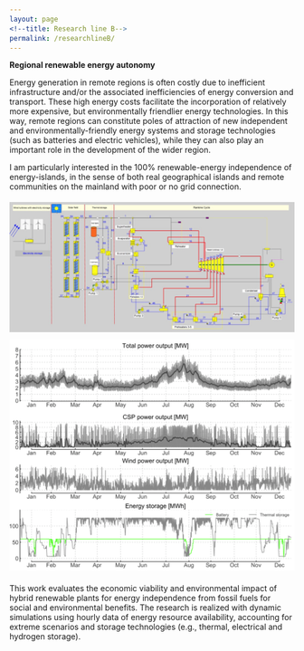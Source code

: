 ```yaml
---
layout: page
<!--title: Research line B-->
permalink: /researchlineB/ 
---
```


**Regional renewable energy autonomy**

Energy generation in remote regions is often costly due to inefficient infrastructure and/or the associated inefficiencies of energy conversion and transport. These high energy costs facilitate the incorporation of relatively more expensive, but environmentally friendlier energy technologies. In this way, remote regions can constitute poles of attraction of new independent and environmentally-friendly energy systems and storage technologies (such as batteries and electric vehicles), while they can also play an important role in the development of the wider region.

I am particularly interested in the 100% renewable-energy independence of energy-islands, in the sense of both real geographical islands and remote communities on the mainland with poor or no grid connection. 

<img src="/files/figs/RLBb.png" alt="RLBb" width="1100px" style="float: center;margin-right: 0px;margin-top: 5px;margin-bottom: 5px">
<img src="/files/figs/RLBa.png" alt="RLBa" width="700px" style="float: center;margin-right: 0px;margin-top: 5px;margin-bottom: 5px">

This work evaluates the economic viability and environmental impact of hybrid renewable plants for energy independence from fossil fuels for social and environmental benefits. The research is realized with dynamic simulations using hourly data of energy resource availability, accounting for extreme scenarios and storage technologies (e.g., thermal, electrical and hydrogen storage). 
